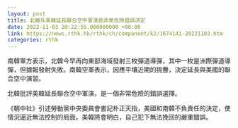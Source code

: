 ```yaml
---
layout: post
title: 北韓斥美韓延長聯合空中軍演是非常危險錯誤決定
date: 2022-11-03 20:22:55.000000000 +08:00
link: https://news.rthk.hk/rthk/ch/component/k2/1674141-20221103.htm
categories: rthk
---
```


南韓軍方表示，北韓今早再向東部海域發射三枚彈道導彈，其中一枚是洲際彈道導彈，但據報發射失敗。南韓空軍表示，因應平壤近期的挑釁，決定延長與美國的聯合空中演習。

北韓批評美韓延長聯合空中軍演，是一個非常危險的錯誤選擇。

《朝中社》引述勞動黨中央委員會書記朴正天指，美國和南韓不負責任的決定，使情況逼近無法控制的局面。美韓將會明白，自己犯下無法挽回的嚴重錯誤。
